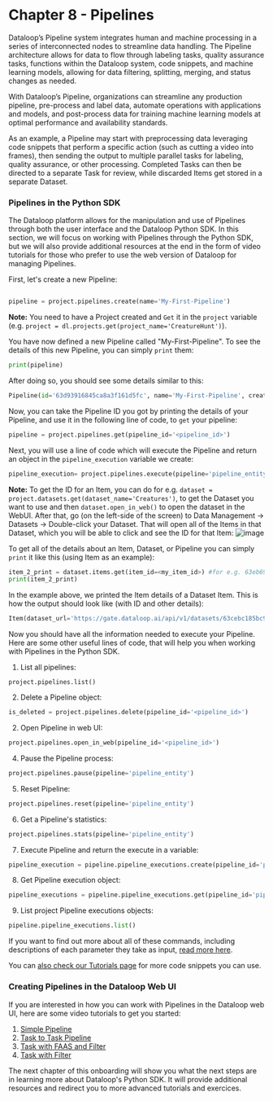 # Chapter 8 - Pipelines

Dataloop’s Pipeline system integrates human and machine processing in a series of interconnected nodes to streamline data handling. The Pipeline architecture allows for data to flow through labeling tasks, quality assurance tasks, functions within the Dataloop system, code snippets, and machine learning models, allowing for data filtering, splitting, merging, and status changes as needed.

With Dataloop’s Pipeline, organizations can streamline any production pipeline, pre-process and label data, automate operations with applications and models, and post-process data for training machine learning models at optimal performance and availability standards.

As an example, a Pipeline may start with preprocessing data leveraging code snippets that perform a specific action (such as cutting a video into frames), then sending the output to multiple parallel tasks for labeling, quality assurance, or other processing. Completed Tasks can then be directed to a separate Task for review, while discarded Items get stored in a separate Dataset.

### Pipelines in the Python SDK

The Dataloop platform allows for the manipulation and use of Pipelines through both the user interface and the Dataloop Python SDK. In this section, we will focus on working with Pipelines through the Python SDK, but we will also provide additional resources at the end in the form of video tutorials for those who prefer to use the web version of Dataloop for managing Pipelines.

First, let's create a new Pipeline:

```python

pipeline = project.pipelines.create(name='My-First-Pipeline')

```
**Note:** You need to have a Project created and `Get` it in the `project` variable (e.g. `project = dl.projects.get(project_name='CreatureHunt')`).

You have now defined a new Pipeline called "My-First-Pipeline". To see the details of this new Pipeline, you can simply `print` them:

```python
print(pipeline)
```

After doing so, you should see some details similar to this:

```python
Pipeline(id='63d93916845ca8a3f161d5fc', name='My-First-Pipeline', creator='email@gmail.com', org_id='8c8387a3-e771-4d2b-ad77-6a30294dbd01', connections=[], settings=<dtlpy.entities.pipeline.PipelineSettings object at 0x000002BB46FD36D0>, status='Created', created_at='2023-01-31T15:51:50.837Z', start_nodes=[], project_id='764803e6-af9b-4dde-8141-fea54231fb54', composition_id='63d93916845ca883da61d5fd', url='https://gate.dataloop.ai/api/v1/pipelines/63d93916845ca8a3f161d5fc', preview=None, description=None, revisions=None)
```

Now, you can take the Pipeline ID you got by printing the details of your Pipeline, and use it in the following line of code, to `get` your pipeline:

```python
pipeline = project.pipelines.get(pipeline_id='<pipeline_id>')
```

Next, you will use a line of code which will execute the Pipeline and return an object in the `pipeline_execution` variable we create:

```python
pipeline_execution= project.pipelines.execute(pipeline='pipeline_entity', execution_input= {'item': 'item_id'} )
```

**Note:** To get the ID for an Item, you can do for e.g. `dataset = project.datasets.get(dataset_name='Creatures')`, to get the Dataset you want to use and then `dataset.open_in_web()` to open the dataset in the WebUI. After that, go (on the left-side of the screen) to Data Management -> Datasets -> Double-click your Dataset. That will open all of the Items in that Dataset, which you will be able to click and see the ID for that Item:
![image](https://user-images.githubusercontent.com/58508793/234230717-d9298f4b-3519-4946-a6df-9efaf7eac057.png)




To get all of the details about an Item, Dataset, or Pipeline you can simply `print` it like this (using Item as an example):

```python
item_2_print = dataset.items.get(item_id=<my_item_id>) #for e.g. 63eb694cbb4d8455ed878717
print(item_2_print)
```


In the example above, we printed the Item details of a Dataset Item.  This is how the output should look like (with ID and other details):

```python
Item(dataset_url='https://gate.dataloop.ai/api/v1/datasets/63cebc185bc9dbe3ed851dbe', created_at='2023-01-23T17:04:15.000Z', dataset_id='63cebc185bc9dbe3ed851dbe', filename='/test1.jpg', name='test1.jpg', type='file', id='63cebe0f6f60196b004423d9', spec=None, creator='myfuncont@gmail.com', _description=None, annotations_count=3)
```

Now you should have all the information needed to execute your Pipeline. Here are some other useful lines of code, that will help you when working with Pipelines in the Python SDK.

1. List all pipelines:&#x20;

`project.pipelines.list()`

2. Delete a Pipeline object:

```python
is_deleted = project.pipelines.delete(pipeline_id='<pipeline_id>')
```

2. Open Pipeline in web UI:

```python
project.pipelines.open_in_web(pipeline_id='<pipeline_id>')
```

4. Pause the Pipeline process:

```python
project.pipelines.pause(pipeline='pipeline_entity')
```

5. Reset Pipeline:

```python
project.pipelines.reset(pipeline='pipeline_entity')
```

6. Get a Pipeline's statistics:

```python
project.pipelines.stats(pipeline='pipeline_entity')
```

7. Execute Pipeline and return the execute in a variable:

```python
pipeline_execution = pipeline.pipeline_executions.create(pipeline_id='pipeline_id', execution_input={'item': 'item_id'})
```

8. Get Pipeline execution object:

```python
pipeline_executions = pipeline.pipeline_executions.get(pipeline_id='pipeline_id')
```

9. List project Pipeline executions objects:

```python
pipeline.pipeline_executions.list()
```

If you want to find out more about all of these commands, including descriptions of each parameter they take as input, [read more here](https://dlportal-demo.redoc.ly/resources/dtlpy/dl/).

You can [also check our Tutorials page](https://developers.dataloop.ai/tutorials/faas/) for more code snippets you can use.

### Creating Pipelines in the Dataloop Web UI

If you are interested in how you can work with Pipelines in the Dataloop web UI, here are some video tutorials to get you started:

1. [Simple Pipeline](https://app.guidde.co/share/playbooks/p88yeiCCZYPJ5De92KRhNz?origin=jMK1qNxyBfeCaSgiUvBzFi9AfJb2)
2. [Task to Task Pipeline](https://app.guidde.co/share/playbooks/d4VKpz2wXkEfC3b8KtScoj?origin=jMK1qNxyBfeCaSgiUvBzFi9AfJb2)
3. [Task with FAAS and Filter](https://app.guidde.co/share/playbooks/uhQbzYGjMZjQoAWGMzcM3r?origin=jMK1qNxyBfeCaSgiUvBzFi9AfJb2)
4. [Task with Filter](https://app.guidde.co/share/playbooks/f94hGsB1CoURVjVUhD354B?origin=jMK1qNxyBfeCaSgiUvBzFi9AfJb2)

The next chapter of this onboarding will show you what the next steps are in learning more about Dataloop's Python SDK. It will provide additional resources and redirect you to more advanced tutorials and exercices.
